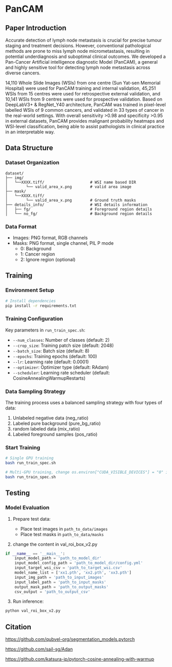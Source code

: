 # PanCAM

## Paper Introduction
Accurate detection of lymph node metastasis is crucial for precise tumour staging and treatment decisions. However, conventional pathological methods are prone to miss lymph node micrometastasis, resulting in potential underdiagnosis and suboptimal clinical outcomes. We developed a Pan-Cancer Artificial intelligence diagnostic Model (PanCAM), a general and highly sensitive tool for detecting lymph node metastasis across diverse cancers.

14,110 Whole Slide Images (WSIs) from one centre (Sun Yat-sen Memorial Hospital) were used for PanCAM training and internal validation, 45,251 WSIs from 15 centres were used for retrospective external validation, and 10,141 WSIs from 9 centres were used for prospective validation. Based on DeepLabV3+ & RegNet_Y40 architecture, PanCAM was trained in pixel-level labelled WSIs of 9 common cancers, and validated in 33 types of cancer in the real-world settings. With overall sensitivity >0.98 and specificity >0.95 in external datasets, PanCAM provides malignant probability heatmaps and WSI-level classification, being able to assist pathologists in clinical practice in an interpretable way.

## Data Structure
### Dataset Organization
```
dataset/
├── img/
│   └──XXXX.tiff/                    # WSI name based DIR
│        └── valid_area_x.png        # valid area image
├── mask/                           
│   └──XXXX.tiff/
│        └── valid_area_x.png        # Ground truth masks
├── details_info/                    # WSI details information
│   ├── fg/                          # Foreground region details
│   └── no_fg/                       # Background region details
```

### Data Format
- Images: PNG format, RGB channels
- Masks: PNG format, single channel, PIL P mode
  - 0: Background
  - 1: Cancer region
  - 2: Ignore region (optional)

## Training
### Environment Setup
```bash
# Install dependencies
pip install -r requirements.txt
```

### Training Configuration
Key parameters in `run_train_spec.sh`:
- `--num_classes`: Number of classes (default: 2)
- `--crop_size`: Training patch size (default: 2048)
- `--batch_size`: Batch size (default: 8)
- `--epochs`: Training epochs (default: 100)
- `--lr`: Learning rate (default: 0.0001)
- `--optimizer`: Optimizer type (default: RAdam)
- `--scheduler`: Learning rate scheduler (default: CosineAnnealingWarmupRestarts)

### Data Sampling Strategy
The training process uses a balanced sampling strategy with four types of data:
1. Unlabeled negative data (neg_ratio)
2. Labeled pure background (pure_bg_ratio)
3. random labeled data (mix_ratio)
4. Labeled foreground samples (pos_ratio)

### Start Training
```bash
# Single GPU training
bash run_train_spec.sh
```
```bash
# Multi-GPU training, change os.environ["CUDA_VISIBLE_DEVICES"] = "0" in train_cv_vx.py
bash run_train_spec.sh
```

## Testing
### Model Evaluation
1. Prepare test data:
   - Place test images in `path_to_data/images`
   - Place test masks in `path_to_data/masks`

2. change the content in val_roi_box_v2.py
```python
if __name__ == '__main__':    
    input_model_path = 'path_to_model_dir'
    input_model_config_path = 'path_to_model_dir/config.yml'
    input_target_wsi_csv = 'path_to_target_wsi.csv'
    model_name_list = ['xx1.pth', 'xx2.pth', 'xx3.pth']
    input_img_path = 'path_to_input_images'
    input_label_path = 'path_to_input_masks'
    output_mask_path = 'path_to_output_masks'
    csv_output = 'path_to_output_csv'
```

3. Run inference:
```bash
python val_roi_box_v2.py 
```

## Citation
https://github.com/qubvel-org/segmentation_models.pytorch

https://github.com/sail-sg/Adan

https://github.com/katsura-jp/pytorch-cosine-annealing-with-warmup

